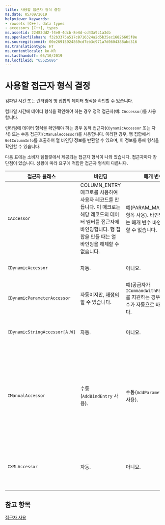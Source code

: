 ```yaml
---
title: 사용할 접근자 형식 결정
ms.date: 05/09/2019
helpviewer_keywords:
- rowsets [C++], data types
- accessors [C++], types
ms.assetid: 22483dd2-f4e0-4dcb-8e4d-cd43a9c1a3db
ms.openlocfilehash: f32b3375a517c8716324a2d5b35ec16826605f8e
ms.sourcegitcommit: 00e26915924869cd7eb3c971a7d0604388abd316
ms.translationtype: HT
ms.contentlocale: ko-KR
ms.lasthandoff: 05/10/2019
ms.locfileid: "65525086"
---
```

# <a name="determining-which-type-of-accessor-to-use"></a>사용할 접근자 형식 결정

컴파일 시간 또는 런타임에 행 집합의 데이터 형식을 확인할 수 있습니다.

컴파일 시간에 데이터 형식을 확인해야 하는 경우 정적 접근자(예: `CAccessor`)를 사용합니다. 

런타임에 데이터 형식을 확인해야 하는 경우 동적 접근자(`CDynamicAccessor` 또는 자식) 또는 수동 접근자(`CManualAccessor`)를 사용합니다. 이러한 경우, 행 집합에서 `GetColumnInfo`를 호출하여 열 바인딩 정보를 반환할 수 있으며, 이 정보를 통해 형식을 확인할 수 있습니다.

다음 표에는 소비자 템플릿에서 제공되는 접근자 형식이 나와 있습니다. 접근자마다 장단점이 있습니다. 상황에 따라 요구에 적합한 접근자 형식이 다릅니다.

|접근자 클래스|바인딩|매개 변수|주석|
|--------------------|-------------|---------------|-------------|
|`CAccessor`|COLUMN_ENTRY 매크로를 사용하여 사용자 레코드를 만듭니다. 이 매크로는 해당 레코드의 데이터 멤버를 접근자에 바인딩합니다. 행 집합을 만들 때는 열 바인딩을 해제할 수 없습니다.|예(PARAM_MAP 매크로 항목 사용). 바인딩한 후에는 매개 변수 바인딩을 해제할 수 없습니다.|코드 양이 적기 때문에 가장 빠른 접근자입니다.|
|`CDynamicAccessor`|자동.|아니요.|행 집합의 데이터 형식을 알 수 없는 경우에 유용합니다.|
|`CDynamicParameterAccessor`|자동이지만, [재정의](../../data/oledb/overriding-a-dynamic-accessor.md)할 수 있습니다.|예(공급자가 `ICommandWithParameters`를 지원하는 경우). 매개 변수가 자동으로 바인딩됩니다.|`CDynamicAccessor`보다 느리지만, 제네릭 저장 프로시저를 호출하는 데 유용합니다.|
|`CDynamicStringAccessor[A,W]`|자동.|아니요.|데이터 저장소에서 액세스된 데이터를 문자열 데이터로 검색합니다.|
|`CManualAccessor`|수동(`AddBindEntry` 사용).|수동(`AddParameterEntry` 사용).|빠르고, 매개 변수와 열이 한 번만 바인딩됩니다. 사용할 데이터 형식을 직접 결정합니다. 예제는 [DBVIEWER](https://github.com/Microsoft/VCSamples) 샘플을 참조하세요. `CDynamicAccessor` 또는 `CAccessor`보다 많은 코드가 필요합니다. OLE DB를 직접 호출하는 것과 같습니다.|
|`CXMLAccessor`|자동.|아니요.|데이터 저장소에서 액세스된 데이터를 문자열 데이터로 검색하고, XML 태그 데이터로 서식을 지정합니다.|

## <a name="see-also"></a>참고 항목

[접근자 사용](../../data/oledb/using-accessors.md)